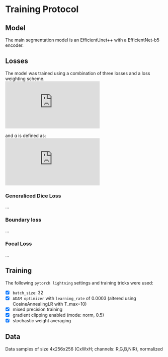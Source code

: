 # Training Protocol

## Model

The main segmentation model is an EfficientUnet++ with a EfficientNet-b5 encoder.

## Losses

The model was trained using a combination of three losses and a loss weighting scheme.  
![L = (1 - \alpha) * (L_{gd} + L_{fo}) + (\alpha * L_{bd})](https://latex.codecogs.com/svg.latex?L%20%3D%20%28%281%20-%20%5Calpha%29%20*%20%28L_%7Bgd%7D%20&plus;%20L_%7Bfo%7D%29%29%20&plus;%20%28%5Calpha%20*%20L_%7Bbd%7D%29)

and ɑ is defined as:  
![\alpha = min(0.01*epoch, 0.99)](https://latex.codecogs.com/svg.latex?%5Calpha%20%3D%20min%280.01*epoch%2C%200.99%29)

### Generaliced Dice Loss
...
### Boundary loss
...
### Focal Loss
...

## Training

The following `pytorch lightning` settings and training tricks were used:  
- [x] `batch_size`: 32
- [x] `ADAM optimizer` with `learning_rate` of 0.0003 (altered using CosineAnnealingLR with T_max=10) 
- [x] mixed precision training 
- [x] gradient clipping enabled (mode: norm, 0.5)
- [x] stochastic weight averaging  

## Data

Data samples of size 4x256x256 (CxWxH; channels: R,G,B,NIR), normalized
